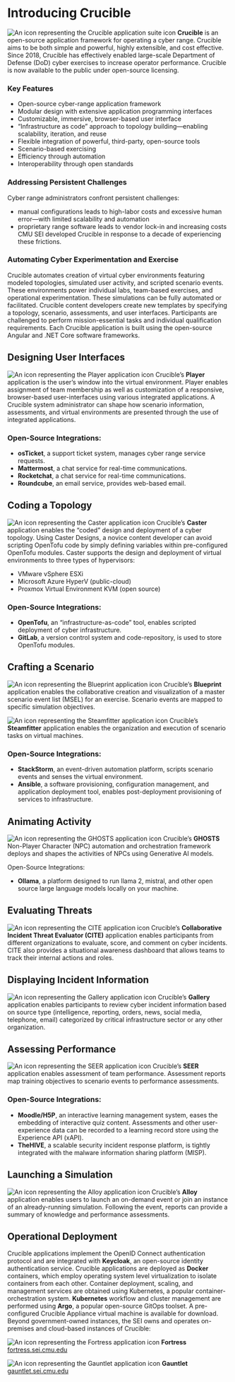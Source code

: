 # Introducing Crucible
![An icon representing the Crucible application suite icon](path-here/crucible.svg "Crucible Application Suite Icon")
**Crucible** is an open-source application framework for operating a cyber range. Crucible aims to be both simple and powerful, highly extensible, and cost effective.
Since 2018, Crucible has effectively enabled large-scale Department of Defense (DoD) cyber exercises to increase operator performance. Crucible is now available to the public under open-source licensing.

### Key Features
* Open-source cyber-range application framework
* Modular design with extensive application programming interfaces
* Customizable, immersive, browser-based user interface 
* “Infrastructure as code” approach to topology building—enabling scalability, iteration, and reuse
* Flexible integration of powerful, third-party, open-source tools 
* Scenario-based exercising 
* Efficiency through automation
* Interoperability through open standards

### Addressing Persistent Challenges
Cyber range administrators confront persistent challenges:
* manual configurations leads to high-labor costs and excessive human error—with limited scalability and automation
* proprietary range software leads to vendor lock-in and increasing costs
CMU SEI developed Crucible in response to a decade of experiencing these frictions.

### Automating Cyber Experimentation and Exercise
Crucible automates creation of virtual cyber environments featuring modeled topologies, simulated user activity, and scripted scenario events. These environments power individual labs, team-based exercises, and operational experimentation. These simulations can be fully automated or facilitated. Crucible content developers create new templates by specifying a topology, scenario, assessments, and user interfaces. Participants are challenged to perform mission-essential tasks and individual qualification requirements. Each Crucible application is built using the open-source Angular and .NET Core software frameworks.

## Designing User Interfaces
![An icon representing the Player application icon](path-here/player.svg "Player Application Icon")
Crucible’s **Player** application is the user’s window into the virtual environment. Player enables 
assignment of team membership as well as customization of a responsive, browser-based user-interfaces using various integrated applications. A Crucible system administrator can shape how scenario information, assessments, and virtual environments are presented through the use of integrated applications.

### Open-Source Integrations:
* **osTicket**, a support ticket system, manages cyber range service requests.
* **Mattermost**, a chat service for real-time communications. 
* **Rocketchat**, a chat service for real-time communications.
* **Roundcube**, an email service, provides web-based email.

## Coding a Topology
![An icon representing the Caster application icon](path-here/caster.svg "Player Caster Icon")
Crucible’s **Caster** application enables the “coded” design and deployment of a cyber topology. Using Caster Designs, a novice content developer can avoid scripting OpenTofu code by simply defining variables within pre-configured OpenTofu modules. Caster supports the design and deployment of virtual environments to three types of hypervisors:

* VMware vSphere ESXi
* Microsoft Azure HyperV (public-cloud)
* Proxmox Virtual Environment KVM (open source)

### Open-Source Integrations:
* **OpenTofu**, an “infrastructure-as-code” tool, enables scripted deployment of cyber infrastructure. 
* **GitLab**, a version control system and code-repository, is used to store OpenTofu modules.

## Crafting a Scenario
![An icon representing the Blueprint application icon](path-here/blueprint.svg "Blueprint Application Icon")
Crucible’s **Blueprint** application enables the collaborative creation and visualization of a master scenario event list (MSEL) for an exercise. Scenario events are mapped to specific simulation objectives. 

![An icon representing the Steamfitter application icon](path-here/steamfitter.svg "Steamfitter Application Icon")
Crucible’s **Steamfitter** application enables the organization and execution of scenario tasks on virtual machines.

### Open-Source Integrations:
* **StackStorm**, an event-driven automation platform, scripts scenario events and senses the virtual environment.
* **Ansible**, a software provisioning, configuration management, and application deployment tool, enables post-deployment provisioning of services to infrastructure.

## Animating Activity
![An icon representing the GHOSTS application icon](path-here/ghosts.svg "GHOSTS Application Icon")
Crucible’s **GHOSTS** Non-Player Character (NPC) automation and orchestration framework deploys and shapes the activities of NPCs using Generative AI models.

Open-Source Integrations:
* **Ollama**, a platform designed to run llama 2, mistral, and other open source large language models locally on your machine.

## Evaluating Threats
![An icon representing the CITE application icon](path-here/cite.svg "CITE Application Icon")
Crucible’s **Collaborative Incident Threat Evaluator (CITE)** application enables participants from different organizations to evaluate, score, and comment on cyber incidents. CITE also provides a situational awareness dashboard that allows teams to track their internal actions and roles.

## Displaying Incident Information
![An icon representing the Gallery application icon](path-here/gallery.svg "Gallery Application Icon")
Crucible’s **Gallery** application enables 
participants to review cyber incident information based on source type (intelligence, reporting, orders, news, social media, telephone, email) categorized by critical infrastructure sector 
or any other organization.

## Assessing Performance
![An icon representing the SEER application icon](path-here/seer.svg "SEER Application Icon")
Crucible’s **SEER** application enables assessment of team performance. Assessment reports map training objectives to scenario events to performance assessments.

### Open-Source Integrations:
* **Moodle/H5P**, an interactive learning management system, eases the embedding of interactive quiz content. Assessments and other user-experience data can be recorded to a learning record store using the Experience API (xAPI).
* **TheHIVE**, a scalable security incident response platform, is tightly integrated with the malware information sharing platform (MISP).

## Launching a Simulation
![An icon representing the Alloy application icon](path-here/alloy.svg "Alloy Application Icon")
Crucible’s **Alloy** application enables users to launch an on-demand event or join an instance of an already-running simulation. Following the event, reports can provide a summary of knowledge and performance assessments.

## Operational Deployment
Crucible applications implement the OpenID Connect authentication protocol and are integrated with **Keycloak**, an open-source identity authentication service.
Crucible applications are deployed as **Docker** containers, which employ operating system level virtualization to isolate containers from each other. Container deployment, scaling, and management services are obtained using Kubernetes, a popular container-orchestration system. **Kubernetes** workflow and cluster management are performed using **Argo**, a popular open-source GitOps toolset.
A pre-configured Crucible Appliance virtual machine is available for download.
Beyond government-owned instances, the SEI owns and operates on-premises and cloud-based instances of Crucible:

![An icon representing the Fortress application icon](path-here/fortress.svg "Fortress Application Icon")
**Fortress** [fortress.sei.cmu.edu](https://fortress.sei.cmu.edu)

![An icon representing the Gauntlet application icon](path-here/gauntlet.svg "Gauntlet Application Icon")
**Gauntlet** [gauntlet.sei.cmu.edu](https://gauntlet.sei.cmu.edu) 










